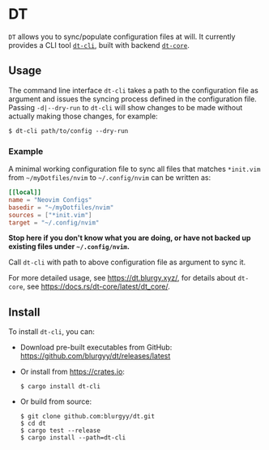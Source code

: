# DT

`DT` allows you to sync/populate configuration files at will.  It currently
provides a CLI tool [`dt-cli`](./dt-cli), built with backend [`dt-core`](./dt-core).

## Usage

The command line interface `dt-cli` takes a path to the configuration file as
argument and issues the syncing process defined in the configuration file.
Passing `-d|--dry-run` to `dt-cli` will show changes to be made without
actually making those changes, for example:

```shell
$ dt-cli path/to/config --dry-run
```

### Example

A minimal working configuration file to sync all files that matches
`*init.vim` from `~/myDotfiles/nvim` to `~/.config/nvim` can be written as:

```toml
[[local]]
name = "Neovim Configs"
basedir = "~/myDotfiles/nvim"
sources = ["*init.vim"]
target = "~/.config/nvim"
```

**Stop here if you don't know what you are doing, or have not backed up
existing files under `~/.config/nvim`.**

Call `dt-cli` with path to above configuration file as argument to sync it.

For more detailed usage, see <https://dt.blurgy.xyz/>, for details about
`dt-core`, see <https://docs.rs/dt-core/latest/dt_core/>.

## Install

To install `dt-cli`, you can:

- Download pre-built executables from GitHub: <https://github.com/blurgyy/dt/releases/latest>
- Or install from <https://crates.io>:
  
  ```shell
  $ cargo install dt-cli
  ```
  
- Or build from source:
  
  ```shell
  $ git clone github.com:blurgyy/dt.git
  $ cd dt
  $ cargo test --release
  $ cargo install --path=dt-cli
  ```
